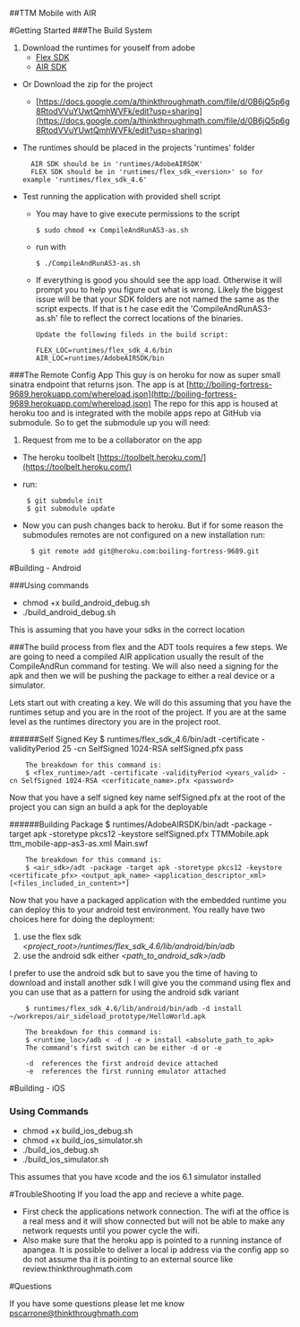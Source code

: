 ##TTM Mobile with AIR

#Getting Started
###The Build System

1. Download the runtimes for youself from adobe
   * [Flex SDK](http://www.adobe.com/devnet/flex/flex-sdk-download.html)
   * [AIR SDK](http://www.adobe.com/devnet/air/air-sdk-download.html)
* Or Download the zip for the project
   *  [https://docs.google.com/a/thinkthroughmath.com/file/d/0B6jQ5p6g8RtodVVuYUwtQmhWVFk/edit?usp=sharing](https://docs.google.com/a/thinkthroughmath.com/file/d/0B6jQ5p6g8RtodVVuYUwtQmhWVFk/edit?usp=sharing)
* The runtimes should be placed in the projects 'runtimes' folder

		AIR SDK should be in 'runtimes/AdobeAIRSDK'
		FLEX SDK should be in 'runtimes/flex_sdk_<version>' so for example 'runtimes/flex_sdk_4.6'

* Test running the application with provided shell script
  * You may have to give execute permissions to the script 
  
 		$ sudo chmod +x CompileAndRunAS3-as.sh
  
  * run with
  
  		$ ./CompileAndRunAS3-as.sh
  
  * If everything is good you should see the app load. Otherwise it will prompt you to help you figure out what is wrong. Likely the biggest issue will be that your SDK folders are not named the same as the script expects. If that is t he case edit the 'CompileAndRunAS3-as.sh' file to reflect the correct locations of the binaries.
    
    	Update the following fileds in the build script:
    	
    	FLEX_LOC=runtimes/flex_sdk_4.6/bin
    	AIR_LOC=runtimes/AdobeAIRSDK/bin

###The Remote Config App
This guy is on heroku for now as super small sinatra endpoint that returns json. The app is at [http://boiling-fortress-9689.herokuapp.com/whereload.json](http://boiling-fortress-9689.herokuapp.com/whereload.json) The repo for this app is housed at heroku too and is integrated with the mobile apps repo at GitHub via submodule. So to get the submodule up you will need:

1. Request from me to be a collaborator on the app
*  The heroku toolbelt [https://toolbelt.heroku.com/](https://toolbelt.heroku.com/)
*  run:

		$ git submdule init
		$ git submodule update
		
* Now you can push changes back to heroku. But if for some reason the submodules remotes are not configured on a new installation run:

		$ git remote add git@heroku.com:boiling-fortress-9689.git

#Building - Android

###Using commands
* chmod +x build_android_debug.sh
* ./build_android_debug.sh

This is assuming that you have your sdks in the correct location



###The build process from flex and the ADT tools requires a few steps.
We are going to need a compiled AIR application usually the result of the CompileAndRun command for testing. We will also need a signing for the apk and then we will be pushing the package to either a real device or a simulator.

Lets start out with creating a key. We will do this assuming that you have the runtimes setup and you are in the root of the project. If you are at the same level as the runtimes directory you are in the project root.

######Self Signed Key
		$ runtimes/flex_sdk_4.6/bin/adt -certificate -validityPeriod 25 -cn SelfSigned 1024-RSA selfSigned.pfx pass
		
		The breakdown for this command is:
		$ <flex_runtime>/adt -certificate -validityPeriod <years_valid> -cn SelfSigned 1024-RSA <cerfiticate_name>.pfx <password>

Now that you have a self signed key name selfSigned.pfx at the root of the project you can sign an build a apk for the deployable

######Building Package
		$ runtimes/AdobeAIRSDK/bin/adt -package -target apk -storetype pkcs12 -keystore selfSigned.pfx TTMMobile.apk ttm_mobile-app-as3-as.xml Main.swf
		
		The breakdown for this command is:
		$ <air_sdk>/adt -package -target apk -storetype pkcs12 -keystore <certificate_pfx> <output_apk_name> <application_descriptor_xml> [<files_included_in_content>*]

Now that you have a packaged application with the embedded runtime you can deploy this to your android test environment. You really have two choices here for doing the deployment:

1. use the flex sdk *<project_root>/runtimes/flex_sdk_4.6/lib/android/bin/adb*
2. use the android sdk either *<path_to_android_sdk>/adb*

I prefer to use the android sdk but to save you the time of having to download and install another sdk I will give you the command using flex and you can use that as a pattern for using the android sdk variant 
	
		$ runtimes/flex_sdk_4.6/lib/android/bin/adb -d install ~/workrepos/air_sideload_prototype/HelloWorld.apk
		
		The breakdown for this command is:
		$ <runtime_loc>/adb < -d | -e > install <absolute_path_to_apk>
		The command's first switch can be either -d or -e
		
		-d  references the first android device attached
		-e  references the first running emulator attached
		
#Building - iOS
### Using Commands
* chmod +x build_ios_debug.sh
* chmod +x build_ios_simulator.sh
* ./build_ios_debug.sh
* ./build_ios_simulator.sh

This assumes that you have xcode and the ios 6.1 simulator installed

		
#TroubleShooting
If you load the app and recieve a white page. 

*  First check the applications network connection. The wifi at the office is a real mess and it will show connected but will not be able to make any network requests until you power cycle the wifi.
*  Also make sure that the heroku app is pointed to a running instance of apangea. It is possible to deliver a local ip address via the config app so do not assume tha it is pointing to an external source like review.thinkthroughmath.com


#Questions

If you have some questions please let me know pscarrone@thinkthroughmath.com
